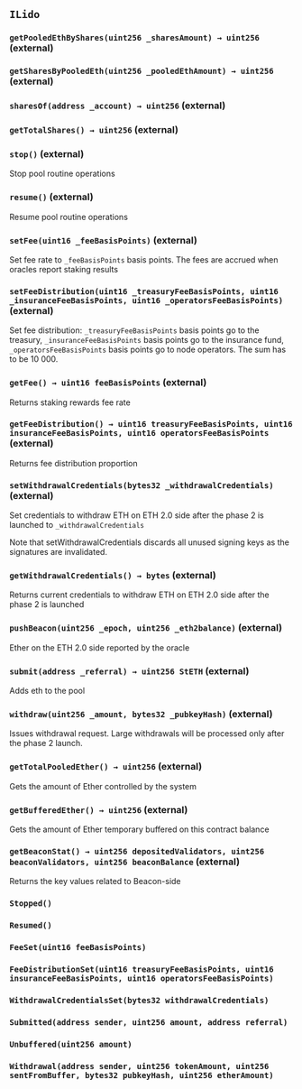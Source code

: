 ## `ILido`






### `getPooledEthByShares(uint256 _sharesAmount) → uint256` (external)





### `getSharesByPooledEth(uint256 _pooledEthAmount) → uint256` (external)





### `sharesOf(address _account) → uint256` (external)





### `getTotalShares() → uint256` (external)





### `stop()` (external)

Stop pool routine operations



### `resume()` (external)

Resume pool routine operations



### `setFee(uint16 _feeBasisPoints)` (external)

Set fee rate to `_feeBasisPoints` basis points. The fees are accrued when oracles report staking results




### `setFeeDistribution(uint16 _treasuryFeeBasisPoints, uint16 _insuranceFeeBasisPoints, uint16 _operatorsFeeBasisPoints)` (external)

Set fee distribution: `_treasuryFeeBasisPoints` basis points go to the treasury, `_insuranceFeeBasisPoints` basis points go to the insurance fund, `_operatorsFeeBasisPoints` basis points go to node operators. The sum has to be 10 000.



### `getFee() → uint16 feeBasisPoints` (external)

Returns staking rewards fee rate



### `getFeeDistribution() → uint16 treasuryFeeBasisPoints, uint16 insuranceFeeBasisPoints, uint16 operatorsFeeBasisPoints` (external)

Returns fee distribution proportion



### `setWithdrawalCredentials(bytes32 _withdrawalCredentials)` (external)

Set credentials to withdraw ETH on ETH 2.0 side after the phase 2 is launched to `_withdrawalCredentials`


Note that setWithdrawalCredentials discards all unused signing keys as the signatures are invalidated.


### `getWithdrawalCredentials() → bytes` (external)

Returns current credentials to withdraw ETH on ETH 2.0 side after the phase 2 is launched



### `pushBeacon(uint256 _epoch, uint256 _eth2balance)` (external)

Ether on the ETH 2.0 side reported by the oracle




### `submit(address _referral) → uint256 StETH` (external)

Adds eth to the pool




### `withdraw(uint256 _amount, bytes32 _pubkeyHash)` (external)

Issues withdrawal request. Large withdrawals will be processed only after the phase 2 launch.




### `getTotalPooledEther() → uint256` (external)

Gets the amount of Ether controlled by the system



### `getBufferedEther() → uint256` (external)

Gets the amount of Ether temporary buffered on this contract balance



### `getBeaconStat() → uint256 depositedValidators, uint256 beaconValidators, uint256 beaconBalance` (external)

Returns the key values related to Beacon-side





### `Stopped()`





### `Resumed()`





### `FeeSet(uint16 feeBasisPoints)`





### `FeeDistributionSet(uint16 treasuryFeeBasisPoints, uint16 insuranceFeeBasisPoints, uint16 operatorsFeeBasisPoints)`





### `WithdrawalCredentialsSet(bytes32 withdrawalCredentials)`





### `Submitted(address sender, uint256 amount, address referral)`





### `Unbuffered(uint256 amount)`





### `Withdrawal(address sender, uint256 tokenAmount, uint256 sentFromBuffer, bytes32 pubkeyHash, uint256 etherAmount)`





